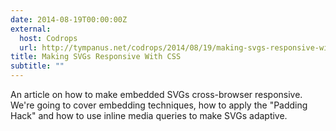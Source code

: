 ```yaml
---
date: 2014-08-19T00:00:00Z
external:
  host: Codrops
  url: http://tympanus.net/codrops/2014/08/19/making-svgs-responsive-with-css/
title: Making SVGs Responsive With CSS
subtitle: ""
---
```


<p class="size-2x">
	An article on how to make embedded SVGs cross-browser responsive. We're going to cover embedding techniques, how to apply the "Padding Hack" and how to use inline media queries to make SVGs adaptive.
</p>